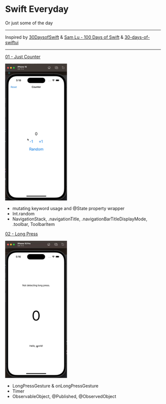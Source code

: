 # Swift Everyday

Or just some of the day

---

Inspired by [30DaysofSwift](https://github.com/allenwong/30DaysofSwift?tab=readme-ov-file) & [Sam Lu - 100 Days of Swift](https://samvlu.com/index.html)
& [30-days-of-swiftui](https://github.com/FradSer/30-days-of-swiftui)

---

[01 - Just Counter](https://github.com/wlcharlie/swift-everyday/tree/P1-Counter/P1-Counter)

<img src="./static/P1.gif" alt="P1 demo" width="200">

- mutating keyword usage and @State property wrapper
- Int.random
- NavigationStack, .navigationTitle, .navigationBarTitleDisplayMode, .toolbar, ToolbarItem

[02 - Long Press](https://github.com/wlcharlie/swift-everyday/tree/P2-LongPress/P2-LongPress)

<img src="./static/P2.gif" alt="P2 demo" width="200">

- LongPressGesture & onLongPressGesture
- Timer
- ObservableObject, @Published, @ObservedObject
